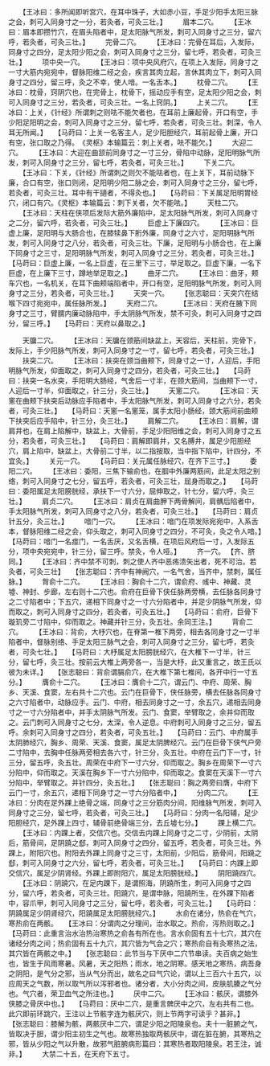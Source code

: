 <!-- { "loadSidebar": true } -->
　　【王冰曰：多所闻即听宫穴，在耳中珠子，大如赤小豆，手足少阳手太阳三脉之会，刺可入同身寸之一分，若灸者，可灸三壮。】
　　眉本二穴。
　　【王冰曰：眉本即攒竹穴，在眉头陷者中，足太阳脉气所发，刺可入同身寸之三分，留六呼，若灸者，可灸三壮。】
　　完骨二穴。
　　【王冰曰：完骨在耳后，入发际，同身寸之四分，足太阳少阳之会，刺可入同身寸之三分，留七呼，若灸者，可灸三壮。】
　　项中央一穴。
　　【王冰曰：项中央风府穴，在项上入发际，同身寸之一寸大筋内宛宛中，督脉阳维二经之会，疾言其肉立起，言休其肉立下，刺可入同身寸之四分，留三呼，灸之不幸，使人喑。一名舌本。】
　　枕骨二穴。
　　【王冰曰：枕骨，窍阴穴也，在完骨上，枕骨下，摇动应手有空，足太阳少阳之会，刺可入同身寸之三分，若灸者，可灸三壮。一名上窍阴。】
　　上关二穴。
　　【王冰曰：上关，《针经》所谓刺之则呿不能欠者也，在耳前上廉起骨，开口有空，手少阳足阳明之会，刺可入同身寸之三分，留七呼，若灸者，可灸三壮。刺深，令人耳无所闻。】　　【马莳曰：上关一名客主人，足少阳胆经穴，耳前起骨上廉，开口有空，张口取之乃得。　《灵枢》本输篇云：刺上关者，呿不能欠。】
　　大迎二穴。
　　【王冰曰：大迎在曲颔前同身寸之一寸三分，骨陷中动脉，足阳明脉气所发，刺可入同身寸之三分，留七呼，若灸者，可灸三壮。】
　　下关二穴。
　　【王冰曰：下关，《针经》所谓刺之则欠不能呿者也，在上关下，耳前动脉下廉，合口有空，张口则闭，足阳明少阳二脉之会，刺可入同身寸之三分，留七呼，若灸者，可灸三壮。耳中有干擿者，不得灸也。】　　【马莳曰：下关属足阳明胃经穴，闭口有穴。《灵枢》本输篇云：刺下关者，欠不能呿。】
　　天柱二穴。
　　【王冰曰：天柱在侠项后发际大筋外廉陷中，足太阳脉气所发，刺可入同身寸之二分，留六呼，若灸者，可灸三壮。】
　　巨虚上下廉四穴。
　　【王冰曰：巨虚上廉，足阳明与大肠合也，在膝犊鼻下胻外廉，同身寸之六寸，足阳明脉气所发，刺可入同身寸之八分，若灸者，可灸三壮。下廉，足阳明与小肠合也，在上廉下同身寸之三寸，足阳明脉气所发，刺可入同身寸之三分，若灸者，可灸三壮。】　　【马莳曰：巨虚上廉，一名上巨虚，在三里下三寸，举足取之。巨虚下廉，一名下巨虚，在上廉下三寸，蹲地举足取之。】
　　曲牙二穴。
　　【王冰曰：曲牙，颊车穴也，一名机关，在耳下曲颊端陷者中，开口有空，足阳明脉气所发，刺可入同身寸之三分，若灸者，可灸三壮。】
　　天突一穴。
　　【张志聪曰：天突穴在结喉下四寸宛宛中，属任脉所发。】
　　天府二穴。
　　 【王冰曰：天府在腋下同身寸之三寸，臂臑内廉动脉陷中，手太阴脉气所发，禁不可灸，刺可入同身寸之四分，留三呼。】　　【马莳曰：天府以鼻取之。】

　　天牖二穴。
　　【王冰曰：天牖在颈筋间缺盆上，天容后，天柱前，完骨下，发际上，手少阳脉气所发，刺可入同身寸之一寸，留七呼，若灸者，可灸三壮。】
　　扶突二穴。
　　【王冰曰：扶突在颈当曲颊下，同身寸之一寸，人迎后，手阳明脉气所发，仰面取之，刺可入同身寸之四分，若灸者，可灸三壮。】　　【马莳曰：扶突一名水突，手阳明大肠经，气舍后一寸半，在颈大筋间，当曲颊下一寸，人迎后一寸半，仰面取之，针三分，灸三壮。】
　　天窻二穴。
　　【王冰曰：天窻在曲颊下扶突后动脉应手陷者中，手太阳脉气所发，刺可入同身寸之六分，若灸者，可灸三壮。】　　【马莳曰：天窻一名窻笼，属手太阳小肠经，颈大筋间前曲颊下扶突后应手陷中，针三分，灸三壮。】
　　肩解二穴。
　　【王冰曰：肩解，谓肩井也，在肩上陷解中，缺盆上，大骨前，手足少阳阳维之会，刺可入同身寸之五分，若灸者，可灸三壮。】　　【马莳曰：肩解即肩井，又名膊井，属足少阳胆经穴，肩上陷中，缺盆上，大骨前二寸半，以二指按取，当中指下陷中，针四分，不宜灸。】
　　关元一穴。
　　【马莳曰：关元属任脉经穴，在齐下三寸。】
　　委阳二穴。
　　【王冰曰：委阳，三焦下输俞也，在腘中外廉两筋间，此足太阳之别络，刺可入同身寸之七分，留五呼，若灸者，可灸三壮，屈身而取之。】　　【马莳曰：委阳属足太阳膀胱经，承扶下一寸六分，屈伸取之，针七分，留六呼，灸三壮。】
　　肩贞二穴。
　　【王冰曰：肩贞在肩曲胛下两骨解间，肩髃后陷者中，手太阳脉气所发，刺可入同身寸之八分，若灸者，可灸三壮。】　　【马莳曰：肩贞针五分，灸三壮。】
　　喑门一穴。
　　【王冰曰：喑门在项发际宛宛中，入系舌本，督脉阳维二经之会，仰头取之，刺可入同身寸之四分，不可灸，灸之令人喑。】　　【马莳曰：喑门一名痖门，一名舌厌，又名舌横，在项后风府后一寸，入发际五分，项中央宛宛中，针三分，留三呼。禁灸，令人哑。】
　　齐一穴。 【齐、脐同。】
　　【王冰曰：齐中禁不可刺，刺之使人齐中恶疡溃矢出者，死不可治。若灸者，可灸三壮】　　【张志聪曰：齐中有神阙穴，一名气舍，当齐中，禁刺，属任脉。】
　　胷俞十二穴。
　　【王冰曰：胸俞十二穴，谓俞府、彧中、神藏、灵墟、神封、步廊，左右则十二穴也。俞府在巨骨下侠任脉两旁横，去任脉各同身寸之二寸陷者中；下五穴，递相下同身寸之一寸六分陷者中，并足少阴脉气所发，仰而取之，刺可入同身寸之四分，若灸者，可灸五壮。】　　【马莳曰：俞府，巨骨下璇玑旁二寸陷中，仰而取之。神藏并针三分，灸五壮。余同王注。】
　　背俞二穴。
　　【王冰曰：背俞，大杼穴也，在脊第一椎下两旁，相去各同身寸之一寸半陷者中，督脉别络、手足太阳三脉气之会，刺可入同身寸之三分，留七呼，若灸者，可灸七壮。】　　【马莳曰：大杼属足太阳膀胱经穴，在大椎下一寸半，针三分，留七呼，灸三壮。按前云大椎上两旁各一，当是大杼，此又重言之，故王氏以彼为未详。】　　【张志聪曰：背俞谓膈俞穴，在大椎下第七椎间，各开中行一寸五分。】
　　膺俞十二穴。
　　【王冰曰：膺俞十二穴，谓云门、中府、周荣、胸乡、天溪、食窦，左右共十二穴也。云门在巨骨下，侠任脉旁，横去任脉各同身寸之六寸陷者中，动脉应手。云门、中府，相去同身寸之一寸，余五穴，递相去同身寸之一寸六分陷者中，并手太阴脉气所发。云门、食窦，举臂取之，余并仰而取之。云门刺可入同身寸之七分，太深，令人逆息。中府刺可入同身寸之三分，留五呼。余刺可入同身寸之四分，若灸者，可灸五壮。】　　【马莳曰：云门、中府属手太阴肺经穴，胸乡、周荣、天溪、食窦，属足太阴脾经穴。云门在巨骨下侠气户旁二寸陷中，去胸中任脉两旁相去各六寸，针三分，灸五壮。中府在云门下一寸，针三分，留五呼，灸五壮。周荣在中府下一寸六分，仰而取之。胸乡在周荣下一寸六分陷中，仰而取之。天溪在胸乡下一寸六分陷中，仰而取之。食窦在天溪下一寸六分陷中，举臂取之。并针四分，灸五壮。】　　【张志聪曰：胸之两旁曰膺，中府下云门一寸，余五穴，递相下同身寸之一寸六分陷者中，】
　　分肉二穴。
　　【王冰曰：分肉在足外踝上绝骨之端，同身寸之三分筋肉分间，阳维脉气所发，刺可入同身寸之三分，留七呼，若灸者，可灸三壮。】　　【马莳曰：分肉一名阳辅，足少阳胆经穴，足外踝上四寸，辅骨前绝骨端三分，去丘墟七分。】
　　踝上横二穴。
　　【王冰曰：内踝上者，交信穴也。交信去内踝上同身寸之二寸，少阴前，太阴后，筋骨间，足阴蹺之郄，刺可入同身寸之四分，留五呼，若灸者，可灸三壮。外踝上，附阳穴也。附阳去外踝上同身寸之三寸，太阳前，少阳后，筋骨间，阳蹺之郄，刺可入同身寸之六分，留七呼，若灸者，可灸三壮。】　　【马莳曰：内踝上即交信穴，属足少阴肾经。外踝上即附阳穴，属足太阳膀胱经。】
　　阴阳蹺四穴。
　　【王冰曰：阴蹺穴，在足内踝下，是谓照海，阴蹺所生，刺可入同身寸之四分，留六呼，若灸者，可灸三壮。阳蹺穴，是谓申脉，阳蹺所生，在外踝下陷者中，容爪甲，刺可入同身寸之三分，留七呼，若灸者，可灸三壮。】　　【马莳曰：阴蹺属足少阴肾经穴，阳蹺属足太阳膀胱经穴。】
　　水俞在诸分，热俞在气穴，寒热俞在两骸。　　【王冰曰：分谓肉之分理间，治水取之。热俞，泻热则取之。】　　【马莳曰：此重言治水治热治寒热之俞各有所在也。言水俞固有五十七穴，其穴在诸经分肉之间；热俞固有五十九穴，其穴皆为气会之穴；寒热俞自有灸寒热之法，其穴皆在两骸之中。】　　【张志聪曰：此节当与下厌中二穴节串读。夫百病之始生也，皆生于风雨寒暑。风暑，天之阳热；雨水，地之阴寒。感天地之寒热，病吾身之阴阳，是气分之邪，当从气分而出，故名之曰气穴论，谓以上三百六十五穴，以应周天之气数，所以取气所以泻邪者也。诸分者，大小分肉之间，皮肤肌腠之气分也。气穴者，荣卫血气之所注也。】
　　厌中二穴。
　　【王冰曰：骸厌，谓膝外侠膝之骨厌中也。】　　【马莳曰：厌中二穴，是重言髀厌中之穴，左右共有二也。此穴即前环跳穴，王注以上节骸字连为骸厌穴，则上节两字可读乎？甚非。】　　【张志聪曰：膝解为骸，两骸厌中二穴，谓足少阳之阳陵泉也。夫十一脏腑之气，皆取决于胆，谓少阳主初生之气也。故寒热独取两骸厌中，谓在脏在腑，其寒热之邪，皆从少阳之气以升散，故邪气脏腑病形篇曰：其寒热者取阳陵泉。若王注，诚非。】
　　大禁二十五，在天府下五寸。
